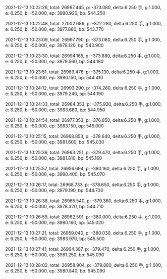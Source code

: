 2021-12-13 10:22:26, total: 26997.445, p: -373.080, delta:6.250 手, g:1.000, e: 6.250, b: -50.000, ep: 3980.920, bp: 544.250

2021-12-13 10:22:48, total: 27002.686, p: -372.280, delta:6.250 手, g:1.000, e: 6.250, b: -50.000, ep: 3977.880, bp: 543.770

2021-12-13 10:23:09, total: 26997.790, p: -373.080, delta:6.250 手, g:1.000, e: 6.250, b: -50.000, ep: 3978.120, bp: 543.900

2021-12-13 10:23:30, total: 26994.165, p: -373.880, delta:6.250 手, g:1.000, e: 6.250, b: -50.000, ep: 3979.560, bp: 544.180

2021-12-13 10:23:51, total: 26989.478, p: -375.130, delta:6.250 手, g:1.000, e: 6.250, b: -50.000, ep: 3980.150, bp: 544.410

2021-12-13 10:24:12, total: 26993.290, p: -374.280, delta:6.250 手, g:1.000, e: 6.250, b: -50.000, ep: 3979.240, bp: 544.190

2021-12-13 10:24:33, total: 26984.353, p: -375.920, delta:6.250 手, g:1.000, e: 6.250, b: -50.000, ep: 3983.680, bp: 544.950

2021-12-13 10:24:54, total: 26977.353, p: -376.850, delta:6.250 手, g:1.000, e: 6.250, b: -50.000, ep: 3983.150, bp: 545.000

2021-12-13 10:25:15, total: 26968.853, p: -378.640, delta:6.250 手, g:1.000, e: 6.250, b: -50.000, ep: 3981.600, bp: 545.030

2021-12-13 10:25:36, total: 26963.251, p: -379.470, delta:6.250 手, g:1.000, e: 6.250, b: -50.000, ep: 3981.810, bp: 545.160

2021-12-13 10:25:57, total: 26956.694, p: -380.160, delta:6.250 手, g:1.000, e: 6.250, b: -50.000, ep: 3980.400, bp: 545.070

2021-12-13 10:26:17, total: 26968.733, p: -378.650, delta:6.250 手, g:1.000, e: 6.250, b: -50.000, ep: 3979.190, bp: 544.730

2021-12-13 10:26:38, total: 26965.540, p: -379.360, delta:6.250 手, g:1.000, e: 6.250, b: -50.000, ep: 3978.320, bp: 544.710

2021-12-13 10:26:59, total: 26962.591, p: -380.000, delta:6.250 手, g:1.000, e: 6.250, b: -50.000, ep: 3980.160, bp: 545.020

2021-12-13 10:27:21, total: 26959.040, p: -380.030, delta:6.250 手, g:1.000, e: 6.250, b: -50.000, ep: 3983.970, bp: 545.500

2021-12-13 10:27:41, total: 26964.387, p: -379.470, delta:6.250 手, g:1.000, e: 6.250, b: -50.000, ep: 3981.250, bp: 545.090

2021-12-13 10:28:02, total: 26958.904, p: -379.880, delta:6.250 手, g:1.000, e: 6.250, b: -50.000, ep: 3980.840, bp: 545.090